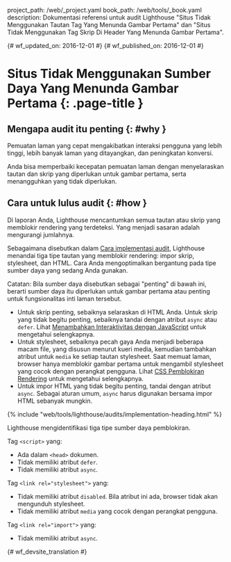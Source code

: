 project_path: /web/_project.yaml
book_path: /web/tools/_book.yaml
description: Dokumentasi referensi untuk audit Lighthouse "Situs Tidak Menggunakan Tautan Tag Yang Menunda Gambar Pertama" dan "Situs Tidak Menggunakan Tag Skrip Di Header Yang Menunda Gambar Pertama".

{# wf_updated_on: 2016-12-01 #}
{# wf_published_on: 2016-12-01 #}

# Situs Tidak Menggunakan Sumber Daya Yang Menunda Gambar Pertama  {: .page-title }

## Mengapa audit itu penting {: #why }

Pemuatan laman yang cepat mengakibatkan interaksi pengguna yang lebih tinggi, lebih banyak laman yang ditayangkan, dan
peningkatan konversi.

Anda bisa memperbaiki kecepatan pemuatan laman dengan menyelaraskan tautan dan skrip yang
diperlukan untuk gambar pertama, serta menangguhkan yang tidak diperlukan.

## Cara untuk lulus audit {: #how }

Di laporan Anda, Lighthouse mencantumkan semua tautan atau skrip yang memblokir rendering
yang terdeteksi. Yang menjadi sasaran adalah mengurangi jumlahnya.

Sebagaimana disebutkan dalam [Cara implementasi audit](#implementation), Lighthouse
menandai tiga tipe tautan yang memblokir rendering: impor skrip, stylesheet, dan
HTML. Cara Anda mengoptimalkan bergantung pada tipe sumber daya yang sedang Anda gunakan.

Catatan: Bila sumber daya disebutkan sebagai "penting" di bawah ini, berarti
sumber daya itu diperlukan untuk gambar pertama atau penting untuk
fungsionalitas inti laman tersebut.

* Untuk skrip penting, sebaiknya selaraskan di HTML Anda. Untuk skrip yang
  tidak begitu penting, sebaiknya tandai dengan atribut `async` atau `defer`.
  Lihat [Menambahkan Interaktivitas dengan JavaScript][js] untuk mengetahui selengkapnya.
* Untuk stylesheet, sebaiknya pecah gaya Anda menjadi beberapa macam file,
  yang disusun menurut kueri media, kemudian tambahkan atribut untuk `media` ke setiap
  tautan stylesheet. Saat memuat laman, browser hanya memblokir
  gambar pertama untuk mengambil stylesheet yang cocok dengan perangkat pengguna. Lihat
  [CSS Pemblokiran Rendering][css] untuk mengetahui selengkapnya.
* Untuk impor HTML yang tidak begitu penting, tandai dengan atribut `async`. Sebagai
  aturan umum, `async` harus digunakan bersama impor HTML sebanyak mungkin.

[js]: /web/fundamentals/performance/critical-rendering-path/adding-interactivity-with-javascript
[css]: /web/fundamentals/performance/critical-rendering-path/render-blocking-css

{% include "web/tools/lighthouse/audits/implementation-heading.html" %}

Lighthouse mengidentifikasi tiga tipe sumber daya pemblokiran.

Tag `<script>` yang:

* Ada dalam `<head>` dokumen.
* Tidak memiliki atribut `defer`.
* Tidak memiliki atribut `async`.

Tag `<link rel="stylesheet">` yang:

* Tidak memiliki atribut `disabled`. Bila atribut ini ada,
  browser tidak akan mengunduh stylesheet.
* Tidak memiliki atribut `media` yang cocok dengan perangkat pengguna.

Tag `<link rel="import">` yang:

* Tidak memiliki atribut `async`.


{# wf_devsite_translation #}
